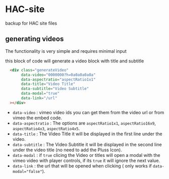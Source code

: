 # HAC-site
backup for HAC site files


## generating videos

The functionality is very simple and requires minimal input

this block of code will generate a video block with title and subtitle


```HTML
  <div class="generateVideo"
       data-video="0000000?h=0a0a0a0a0a"
       data-aspectratio="aspectRatio1x1"
       data-title="Video Title"
       data-subtitle="Video Subtitle"
       data-modal="true"
       data-link="/url"
  ></div>
```

- `data-video` : vimeo video ids you can get them from the video url or from vimeo the embed code.
- `data-aspectratio` : The options are `aspectRatio1x1`, `aspectRatio16x9`, `aspectRatio4x3`, `aspectRatio4x5`.
- `data-title` : The Video Title it will be displayed in the first line under the video.
- `data-subtitle` : The Video Subtitle it will be displayed in the second line under the video title (no need to add the Pluss Icon).
- `data-modal` : if `true` clicing the Video or titles will open a modal with the vimeo video with player controls, if its `true` it will ignore the next value.
- `data-link` : the url that will be opened when clicking ( only works if `data-modal="false"`).
